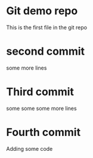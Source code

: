 # Git demo repo 

This is the first file in the git repo 


# second commit

some more lines 

# Third commit 

some some some more lines 

# Fourth commit 

Adding some code


